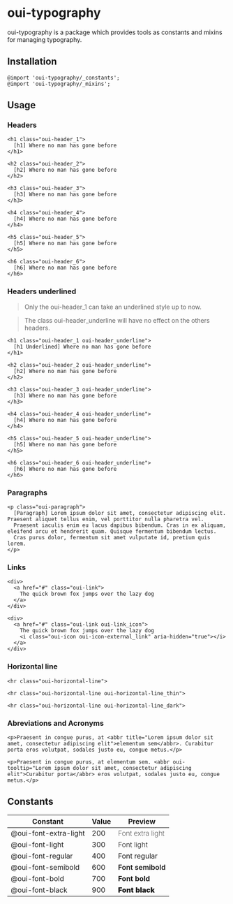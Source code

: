 # oui-typography

<component-status cx-design="complete" ux="rc"></component-status>

oui-typography is a package which provides tools as constants and mixins for managing typography.

## Installation

```less
@import 'oui-typography/_constants';
@import 'oui-typography/_mixins';
```

## Usage

### Headers

```html:preview
<h1 class="oui-header_1">
  [h1] Where no man has gone before
</h1>

<h2 class="oui-header_2">
  [h2] Where no man has gone before
</h2>

<h3 class="oui-header_3">
  [h3] Where no man has gone before
</h3>

<h4 class="oui-header_4">
  [h4] Where no man has gone before
</h4>

<h5 class="oui-header_5">
  [h5] Where no man has gone before
</h5>

<h6 class="oui-header_6">
  [h6] Where no man has gone before
</h6>
```

### Headers underlined

> Only the oui-header_1 can take an underlined style up to now.

> The class oui-header_underline will have no effect on the others headers.

```html:preview
<h1 class="oui-header_1 oui-header_underline">
  [h1 Underlined] Where no man has gone before
</h1>

<h2 class="oui-header_2 oui-header_underline">
  [h2] Where no man has gone before
</h2>

<h3 class="oui-header_3 oui-header_underline">
  [h3] Where no man has gone before
</h3>

<h4 class="oui-header_4 oui-header_underline">
  [h4] Where no man has gone before
</h4>

<h5 class="oui-header_5 oui-header_underline">
  [h5] Where no man has gone before
</h5>

<h6 class="oui-header_6 oui-header_underline">
  [h6] Where no man has gone before
</h6>
```

### Paragraphs

```html:preview
<p class="oui-paragraph">
  [Paragraph] Lorem ipsum dolor sit amet, consectetur adipiscing elit. Praesent aliquet tellus enim, vel porttitor nulla pharetra vel.
  Praesent iaculis enim eu lacus dapibus bibendum. Cras in ex aliquam, eleifend arcu et hendrerit quam. Quisque fermentum bibendum lectus.
  Cras purus dolor, fermentum sit amet vulputate id, pretium quis lorem.
</p>
```

### Links

```html:preview
<div>
  <a href="#" class="oui-link">
    The quick brown fox jumps over the lazy dog
  </a>
</div>
```

```html:preview
<div>
  <a href="#" class="oui-link oui-link_icon">
    The quick brown fox jumps over the lazy dog
    <i class="oui-icon oui-icon-external_link" aria-hidden="true"></i>
  </a>
</div>
```

### Horizontal line

```html:preview
<hr class="oui-horizontal-line">

<hr class="oui-horizontal-line oui-horizontal-line_thin">

<hr class="oui-horizontal-line oui-horizontal-line_dark">
```

### Abreviations and Acronyms

```html:preview
<p>Praesent in congue purus, at <abbr title="Lorem ipsum dolor sit amet, consectetur adipiscing elit">elementum sem</abbr>. Curabitur porta eros volutpat, sodales justo eu, congue metus.</p>

<p>Praesent in congue purus, at elementum sem. <abbr oui-tooltip="Lorem ipsum dolor sit amet, consectetur adipiscing elit">Curabitur porta</abbr> eros volutpat, sodales justo eu, congue metus.</p>
```

## Constants

| Constant                | Value | Preview                                                 |
| ----------------------- | ----- | ------------------------------------------------------- |
| @oui-font-extra-light   | 200   | <span style="font-weight: 200;">Font extra light</span> |
| @oui-font-light         | 300   | <span style="font-weight: 300;">Font light</span>       |
| @oui-font-regular       | 400   | <span style="font-weight: 400;">Font regular</span>     |
| @oui-font-semibold      | 600   | <span style="font-weight: 600;">Font semibold</span>    |
| @oui-font-bold          | 700   | <span style="font-weight: 700;">Font bold</span>        |
| @oui-font-black         | 900   | <span style="font-weight: 900;">Font black</span>       |
